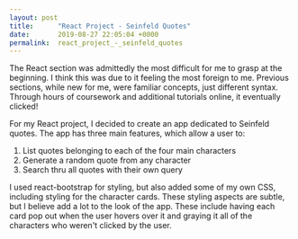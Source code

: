 ```yaml
---
layout: post
title:      "React Project - Seinfeld Quotes"
date:       2019-08-27 22:05:04 +0000
permalink:  react_project_-_seinfeld_quotes
---
```



The React section was admittedly the most difficult for me to grasp at the beginning. I think this was due to it feeling the most foreign to me. Previous sections, while new for me, were familiar concepts, just different syntax. Through hours of coursework and additional tutorials online, it eventually clicked!

For my React project, I decided to create an app dedicated to Seinfeld quotes. The app has three main features, which allow a user to:

1. List quotes belonging to each of the four main characters
2. Generate a random quote from any character
3. Search thru all quotes with their own query

I used react-bootstrap for styling, but also added some of my own CSS, including styling for the character cards. These styling aspects are subtle, but I believe add a lot to the look of the app. These include having each card pop out when the user hovers over it and graying it all of the characters who weren't clicked by the user.


